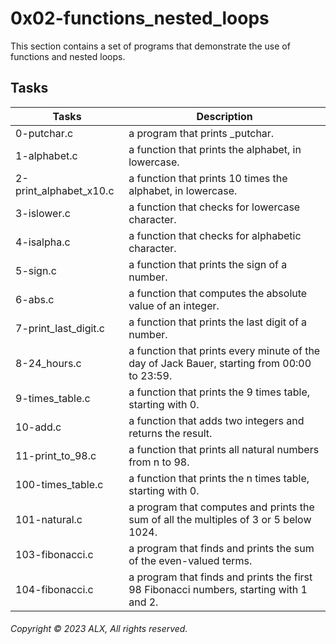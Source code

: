 # 0x02-functions_nested_loops
This section contains a set of programs that demonstrate the use of functions and nested loops.
## Tasks
| Tasks | Description |
|---|---|
| 0-putchar.c | a program that prints \_putchar. |
| 1-alphabet.c | a function that prints the alphabet, in lowercase. |
| 2-print_alphabet_x10.c | a function that prints 10 times the alphabet, in lowercase. |
| 3-islower.c | a function that checks for lowercase character. |
| 4-isalpha.c | a function that checks for alphabetic character. |
| 5-sign.c | a function that prints the sign of a number. |
| 6-abs.c | a function that computes the absolute value of an integer. |
| 7-print_last_digit.c | a function that prints the last digit of a number. |
| 8-24_hours.c | a function that prints every minute of the day of Jack Bauer, starting from 00:00 to 23:59. |
| 9-times_table.c | a function that prints the 9 times table, starting with 0. |
| 10-add.c | a function that adds two integers and returns the result. |
| 11-print_to_98.c | a function that prints all natural numbers from n to 98. |
| 100-times_table.c | a function that prints the n times table, starting with 0. |
| 101-natural.c | a program that computes and prints the sum of all the multiples of 3 or 5 below 1024. |
| 103-fibonacci.c | a program that finds and prints the sum of the even-valued terms. |
| 104-fibonacci.c | a program that finds and prints the first 98 Fibonacci numbers, starting with 1 and 2. |
###### Copyright © 2023 ALX, All rights reserved.
